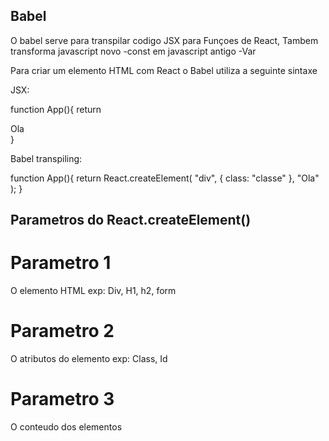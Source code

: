 ## Babel

O babel serve para transpilar codigo JSX para Funçoes de React, Tambem
transforma javascript novo -const em javascript antigo  -Var

Para criar um elemento HTML com React o Babel utiliza a seguinte sintaxe

JSX: 

function App(){
  return <div class="classe">Ola</div>
}

Babel transpiling: 

function App(){
  return React.createElement(
  "div", 
  {
    class: "classe"
  },
  "Ola"
  );
}

## Parametros do React.createElement()
# Parametro 1
  O elemento HTML exp: Div, H1, h2, form
# Parametro 2
  O atributos do elemento exp: Class, Id
# Parametro 3
  O conteudo dos elementos